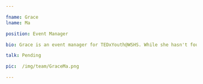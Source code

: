 ```yaml
---

fname: Grace
lname: Ma

position: Event Manager

bio: Grace is an event manager for TEDxYouth@WSHS. While she hasn't found her one true passion yet, she dabbles in linguistics, literature, and drawing. Besides these things, she is always ready to take anything seriously.

talk: Pending

pic:  /img/team/GraceMa.png

---
```

